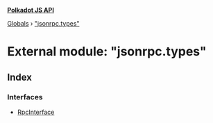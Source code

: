**[Polkadot JS API](../README.md)**

[Globals](../globals.md) › ["jsonrpc.types"](_jsonrpc_types_.md)

# External module: "jsonrpc.types"

## Index

### Interfaces

* [RpcInterface](../interfaces/_jsonrpc_types_.rpcinterface.md)